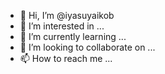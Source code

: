 - 👋 Hi, I’m @iyasuyaikob
- 👀 I’m interested in ...
- 🌱 I’m currently learning ...
- 💞️ I’m looking to collaborate on ...
- 📫 How to reach me ...

<!---
iyasuyaikob/iyasuyaikob is a ✨ special ✨ repository because its `README.md` (this file) appears on your GitHub profile.
You can click the Preview link to take a look at your changes.
--->
